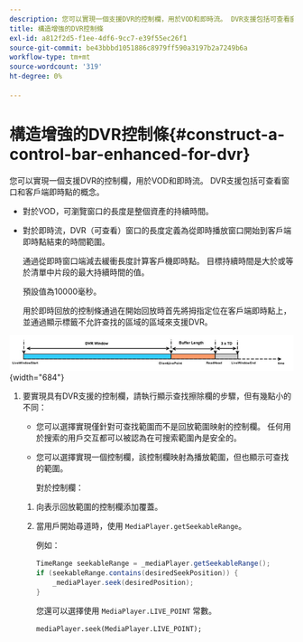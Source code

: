 ```yaml
---
description: 您可以實現一個支援DVR的控制欄，用於VOD和即時流。 DVR支援包括可查看窗口和客戶端即時點的概念。
title: 構造增強的DVR控制條
exl-id: a812f2d5-f1ee-4df6-9cc7-e39f55ec26f1
source-git-commit: be43bbbd1051886c8979ff590a3197b2a7249b6a
workflow-type: tm+mt
source-wordcount: '319'
ht-degree: 0%

---
```


# 構造增強的DVR控制條{#construct-a-control-bar-enhanced-for-dvr}

您可以實現一個支援DVR的控制欄，用於VOD和即時流。 DVR支援包括可查看窗口和客戶端即時點的概念。

* 對於VOD，可瀏覽窗口的長度是整個資產的持續時間。
* 對於即時流，DVR（可查看）窗口的長度定義為從即時播放窗口開始到客戶端即時點結束的時間範圍。

   通過從即時窗口端減去緩衝長度計算客戶機即時點。 目標持續時間是大於或等於清單中片段的最大持續時間的值。

   預設值為10000毫秒。

   用於即時回放的控制條通過在開始回放時首先將拇指定位在客戶端即時點上，並通過顯示標籤不允許查找的區域的區域來支援DVR。

<!--<a id="fig_37A39A28BA714BA5A2C461357ED5BD41"></a>-->

![](assets/dvr-window.PNG){width="684"}

1. 要實現具有DVR支援的控制欄，請執行顯示查找擦除欄的步驟，但有幾點小的不同：

   * 您可以選擇實現僅針對可查找範圍而不是回放範圍映射的控制欄。 任何用於搜索的用戶交互都可以被認為在可搜索範圍內是安全的。
   * 您可以選擇實現一個控制欄，該控制欄映射為播放範圍，但也顯示可查找的範圍。

      對於控制欄：
   1. 向表示回放範圍的控制欄添加覆蓋。
   1. 當用戶開始尋道時，使用 `MediaPlayer.getSeekableRange`。

      例如：

      ```java
      TimeRange seekableRange = _mediaPlayer.getSeekableRange(); 
      if (seekableRange.contains(desiredSeekPosition)) { 
          _mediaPlayer.seek(desiredPosition); 
      }
      ```

      您還可以選擇使用 `MediaPlayer.LIVE_POINT` 常數。

      ```
      mediaPlayer.seek(MediaPlayer.LIVE_POINT);
      ```
